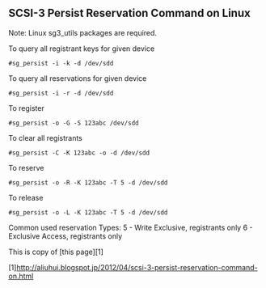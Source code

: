 ## SCSI-3 Persist Reservation Command on Linux

Note: Linux sg3_utils packages are required.

To query all registrant keys for given device

	#sg_persist -i -k -d /dev/sdd

To query all reservations for given device

	#sg_persist -i -r -d /dev/sdd

To register

	#sg_persist -o -G -S 123abc /dev/sdd

To clear all registrants

	#sg_persist -C -K 123abc -o -d /dev/sdd

To reserve

	#sg_persist -o -R -K 123abc -T 5 -d /dev/sdd

To release

	#sg_persist -o -L -K 123abc -T 5 -d /dev/sdd

Common used reservation Types:
5 - Write Exclusive, registrants only
6 - Exclusive Access, registrants only 

This is copy of [this page][1]

[1]http://aliuhui.blogspot.jp/2012/04/scsi-3-persist-reservation-command-on.html
